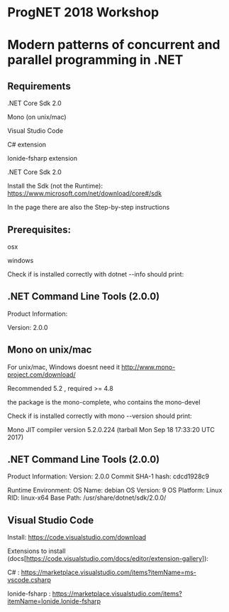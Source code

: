 # ProgNET 2018 Workshop
# Modern patterns of concurrent and parallel programming in .NET 

## Requirements

.NET Core Sdk 2.0

Mono (on unix/mac)

Visual Studio Code

C# extension

Ionide-fsharp extension

.NET Core Sdk 2.0

Install the Sdk (not the Runtime):
https://www.microsoft.com/net/download/core#/sdk

In the page there are also the Step-by-step instructions

## Prerequisites:

osx

windows

Check if is installed correctly with dotnet --info should print:

## .NET Command Line Tools (2.0.0)

Product Information:

Version:            2.0.0

## Mono on unix/mac

For unix/mac, Windows doesnt need it
http://www.mono-project.com/download/

Recommended 5.2 , required >= 4.8

the package is the mono-complete, who contains the mono-devel

Check if is installed correctly with mono --version should print:

Mono JIT compiler version 5.2.0.224 (tarball Mon Sep 18 17:33:20 UTC 2017)

## .NET Command Line Tools (2.0.0)

Product Information:
 Version:            2.0.0
 Commit SHA-1 hash:  cdcd1928c9

Runtime Environment:
 OS Name:     debian
 OS Version:  9
 OS Platform: Linux
 RID:         linux-x64
 Base Path:   /usr/share/dotnet/sdk/2.0.0/

## Visual Studio Code

Install:
https://code.visualstudio.com/download

Extensions to install (docs[https://code.visualstudio.com/docs/editor/extension-gallery]):

C# : https://marketplace.visualstudio.com/items?itemName=ms-vscode.csharp 

Ionide-fsharp : https://marketplace.visualstudio.com/items?itemName=Ionide.Ionide-fsharp 

